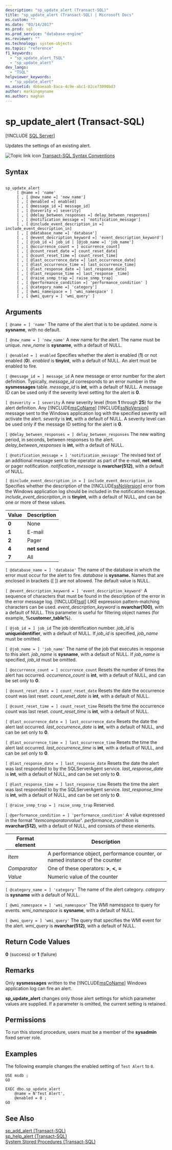 ```yaml
---
description: "sp_update_alert (Transact-SQL)"
title: "sp_update_alert (Transact-SQL) | Microsoft Docs"
ms.custom: ""
ms.date: "03/14/2017"
ms.prod: sql
ms.prod_service: "database-engine"
ms.reviewer: ""
ms.technology: system-objects
ms.topic: "reference"
f1_keywords: 
  - "sp_update_alert_TSQL"
  - "sp_update_alert"
dev_langs: 
  - "TSQL"
helpviewer_keywords: 
  - "sp_update_alert"
ms.assetid: 4bbaeaab-8aca-4c9e-abc1-82ce73090bd3
author: markingmyname
ms.author: maghan
---
```

# sp_update_alert (Transact-SQL)
[!INCLUDE [SQL Server](../../includes/applies-to-version/sqlserver.md)]

  Updates the settings of an existing alert.  
  
 ![Topic link icon](../../database-engine/configure-windows/media/topic-link.gif "Topic link icon") [Transact-SQL Syntax Conventions](../../t-sql/language-elements/transact-sql-syntax-conventions-transact-sql.md)  
  
## Syntax  
  
```  
  
sp_update_alert   
     [ @name =] 'name'   
     [ , [ @new_name =] 'new_name']   
     [ , [ @enabled =] enabled]   
     [ , [ @message_id =] message_id]   
     [ , [ @severity =] severity]   
     [ , [ @delay_between_responses =] delay_between_responses]   
     [ , [ @notification_message =] 'notification_message']   
     [ , [ @include_event_description_in =] include_event_description_in]   
     [ , [ @database_name =] 'database']   
     [ , [ @event_description_keyword =] 'event_description_keyword']   
     [ , [ @job_id =] job_id | [@job_name =] 'job_name']   
     [ , [ @occurrence_count = ] occurrence_count]   
     [ , [ @count_reset_date =] count_reset_date]   
     [ , [ @count_reset_time =] count_reset_time]   
     [ , [ @last_occurrence_date =] last_occurrence_date]   
     [ , [ @last_occurrence_time =] last_occurrence_time]   
     [ , [ @last_response_date =] last_response_date]   
     [ , [ @last_response_time =] last_response _time]  
     [ , [ @raise_snmp_trap =] raise_snmp_trap]  
     [ , [ @performance_condition =] 'performance_condition' ]   
     [ , [ @category_name =] 'category']  
     [ , [ @wmi_namespace = ] 'wmi_namespace' ]  
     [ , [ @wmi_query = ] 'wmi_query' ]  
```  
  
## Arguments  
`[ @name = ] 'name'`
 The name of the alert that is to be updated. *name* is **sysname**, with no default.  
  
`[ @new_name = ] 'new_name'`
 A new name for the alert. The name must be unique. *new_name* is **sysname**, with a default of NULL.  
  
`[ @enabled = ] enabled`
 Specifies whether the alert is enabled (**1**) or not enabled (**0**). *enabled* is **tinyint**, with a default of NULL. An alert must be enabled to fire.  
  
`[ @message_id = ] message_id`
 A new message or error number for the alert definition. Typically, *message_id* corresponds to an error number in the **sysmessages** table. *message_id* is **int**, with a default of NULL. A message ID can be used only if the severity level setting for the alert is **0**.  
  
`[ @severity = ] severity`
 A new severity level (from **1** through **25**) for the alert definition. Any [!INCLUDE[msCoName](../../includes/msconame-md.md)] [!INCLUDE[ssNoVersion](../../includes/ssnoversion-md.md)] message sent to the Windows application log with the specified severity will activate the alert. *severity* is **int**, with a default of NULL. A severity level can be used only if the message ID setting for the alert is **0**.  
  
`[ @delay_between_responses = ] delay_between_responses`
 The new waiting period, in seconds, between responses to the alert. *delay_between_responses* is **int**, with a default of NULL.  
  
`[ @notification_message = ] 'notification_message'`
 The revised text of an additional message sent to the operator as part of the e-mail, **net send**, or pager notification. *notification_message* is **nvarchar(512)**, with a default of NULL.  
  
`[ @include_event_description_in = ] include_event_description_in`
 Specifies whether the description of the [!INCLUDE[ssNoVersion](../../includes/ssnoversion-md.md)] error from the Windows application log should be included in the notification message. *include_event_description_in* is **tinyint**, with a default of NULL, and can be one or more of these values.  
  
|Value|Description|  
|-----------|-----------------|  
|**0**|None|  
|**1**|E-mail|  
|**2**|Pager|  
|**4**|**net send**|  
|**7**|All|  
  
`[ @database_name = ] 'database'`
 The name of the database in which the error must occur for the alert to fire. *database* is **sysname.** Names that are enclosed in brackets ([ ]) are not allowed. The default value is NULL.  
  
`[ @event_description_keyword = ] 'event_description_keyword'`
 A sequence of characters that must be found in the description of the error in the error message log. [!INCLUDE[tsql](../../includes/tsql-md.md)] LIKE expression pattern-matching characters can be used. *event_description_keyword* is **nvarchar(100)**, with a default of NULL. This parameter is useful for filtering object names (for example, **%customer_table%**).  
  
`[ @job_id = ] job_id`
 The job identification number. *job_id* is **uniqueidentifier**, with a default of NULL. If *job_id* is specified, *job_name* must be omitted.  
  
`[ @job_name = ] 'job_name'`
 The name of the job that executes in response to this alert. *job_name* is **sysname**, with a default of NULL. If *job_name* is specified, *job_id* must be omitted.  
  
`[ @occurrence_count = ] occurrence_count`
 Resets the number of times the alert has occurred. *occurrence_count* is **int**, with a default of NULL, and can be set only to **0**.  
  
`[ @count_reset_date = ] count_reset_date`
 Resets the date the occurrence count was last reset. *count_reset_date* is **int**, with a default of NULL.  
  
`[ @count_reset_time = ] count_reset_time`
 Resets the time the occurrence count was last reset. *count_reset_time* is **int**, with a default of NULL.  
  
`[ @last_occurrence_date = ] last_occurrence_date`
 Resets the date the alert last occurred. *last_occurrence_date* is **int**, with a default of NULL, and can be set only to **0**.  
  
`[ @last_occurrence_time = ] last_occurrence_time`
 Resets the time the alert last occurred. *last_occurrence_time* is **int**, with a default of NULL, and can be set only to **0**.  
  
`[ @last_response_date = ] last_response_date`
 Resets the date the alert was last responded to by the SQLServerAgent service. *last_response_date* is **int**, with a default of NULL, and can be set only to **0**.  
  
`[ @last_response_time = ] last_response_time`
 Resets the time the alert was last responded to by the SQLServerAgent service. *last_response_time* is **int**, with a default of NULL, and can be set only to **0**.  
  
`[ @raise_snmp_trap = ] raise_snmp_trap`
 Reserved.  
  
`[ @performance_condition = ] 'performance_condition'`
 A value expressed in the format **'**_itemcomparatorvalue_**'**. *performance_condition* is **nvarchar(512)**, with a default of NULL, and consists of these elements.  
  
|Format element|Description|  
|--------------------|-----------------|  
|*Item*|A performance object, performance counter, or named instance of the counter|  
|*Comparator*|One of these operators: **>**, **<**, **=**|  
|*Value*|Numeric value of the counter|  
  
`[ @category_name = ] 'category'`
 The name of the alert category. *category* is **sysname** with a default of NULL.  
  
`[ @wmi_namespace = ] 'wmi_namespace'`
 The WMI namespace to query for events. *wmi_namespace* is **sysname**, with a default of NULL.  
  
`[ @wmi_query = ] 'wmi_query'`
 The query that specifies the WMI event for the alert. *wmi_query* is **nvarchar(512)**, with a default of NULL.  
  
## Return Code Values  
 **0** (success) or **1** (failure)  
  
## Remarks  
 Only **sysmessages** written to the [!INCLUDE[msCoName](../../includes/msconame-md.md)] Windows application log can fire an alert.  
  
 **sp_update_alert** changes only those alert settings for which parameter values are supplied. If a parameter is omitted, the current setting is retained.  
  
## Permissions  
 To run this stored procedure, users must be a member of the **sysadmin** fixed server role.  
  
## Examples  
 The following example changes the enabled setting of `Test Alert` to `0`.  
  
```  
USE msdb ;  
GO  
  
EXEC dbo.sp_update_alert  
    @name = N'Test Alert',  
    @enabled = 0 ;  
GO  
```  
  
## See Also  
 [sp_add_alert &#40;Transact-SQL&#41;](../../relational-databases/system-stored-procedures/sp-add-alert-transact-sql.md)   
 [sp_help_alert &#40;Transact-SQL&#41;](../../relational-databases/system-stored-procedures/sp-help-alert-transact-sql.md)   
 [System Stored Procedures &#40;Transact-SQL&#41;](../../relational-databases/system-stored-procedures/system-stored-procedures-transact-sql.md)  
  
  

